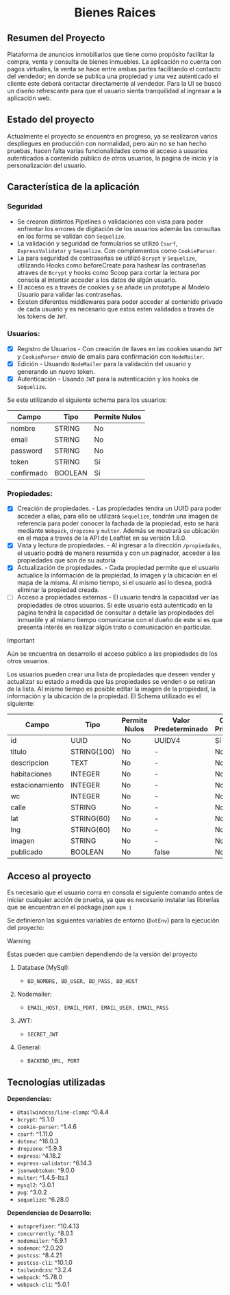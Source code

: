 # <h1 align="center"> Bienes Raices </h1>

## Resumen del Proyecto
Plataforma de anuncios inmobiliarios que tiene como propósito facilitar la compra, venta y consulta de bienes inmuebles. La aplicación no cuenta con pagos virtuales, la venta se hace entre ambas partes facilitando el contacto del vendedor; en donde se publica una propiedad y una vez autenticado el cliente este deberá contactar directamente al vendedor. Para la UI se buscó un diseño refrescante para que el usuario sienta tranquilidad al ingresar a la aplicación web.


## Estado del proyecto
Actualmente el proyecto se encuentra en progreso, ya se realizaron varios despliegues en producción con normalidad, pero aún no se han hecho pruebas, hacen falta varias funcionalidades como el acceso a usuarios autenticados a contenido público de otros usuarios, la pagina de inicio y la personalización del usuario.

## Característica de la aplicación

### Seguridad
* Se crearon distintos Pipelines o validaciones con vista para poder enfrentar los errores de digitación de los usuarios además las consultas en los forms se validan con `Sequelize`.
* La validación y seguridad de formularios se utilizó `Csurf`, `ExpressValidator` y `Sequelize`. Con complementos como `CookieParser`.
* La para seguridad de contraseñas se utilizó `Bcrypt` y `Sequelize`, utilizando Hooks como beforeCreate para hashear las contraseñas atraves de `Bcrypt` y hooks como Scoop para cortar la lectura por consola al intentar acceder a los datos de algún usuario.
* El acceso es a través de cookies y se añade un prototype al Modelo Usuario para validar las contraseñas.
* Existen diferentes middlewares para poder acceder al contenido privado de cada usuario y es necesario que estos esten validados a través de los tokens de `JWT`.

### Usuarios:
- [x] Registro de Usuarios
      - Con creación de llaves en las cookies usando `JWT` y `CookieParser` envío de emails para confirmación con `NodeMailer`.
- [x] Edición
      - Usuando `NodeMailer` para la validación del usuario y generando un nuevo token.
- [x] Autenticación
      - Usando `JWT` para la autenticación y los hooks de `Sequelize`.

Se esta utilizando el siguiente schema para los usuarios:

| Campo       | Tipo         | Permite Nulos |
|-------------|--------------|---------------|
| nombre      | STRING       | No            |
| email       | STRING       | No            |
| password    | STRING       | No            |
| token       | STRING       | Sí            |
| confirmado  | BOOLEAN      | Sí            |

### Propiedades:
- [x] Creación de propiedades.
      - Las propiedades tendra un UUID para poder acceder a ellas, para ello se utilizará `Sequelize`, tendrán una imagen de referencia para poder conocer la fachada de la propiedad, esto se hará mediante `Webpack`, `dropzone` y `multer`. Además se mostrará su ubicación en el mapa a través de la API de Leaftlet en su versión 1.8.0.
- [x] Vista y lectura de propiedades.
      - Al ingresar a la dirección `/propiedades`, el usuario podrá de manera resumida y con un paginador, acceder a las propiedades que son de su autoría
- [x] Actualización de propiedades.
      - Cada propiedad permite que el usuario actualice la información de la propiedad, la imagen y la ubicación en el mapa de la misma. Al mismo tiempo, si el usuario así lo desea, podrá eliminar la propiedad creada.
- [ ] Acceso a propiedades externas
      - El usuario tendrá la capacidad ver las propiedades de otros usuarios. Si este usuario está autenticado en la página tendrá la capacidad de consultar a detalle las propiedades del inmueble y al mismo tiempo comunicarse con el dueño de este si es que presenta interés en realizar algún trato o comunicación en particular.

> [!IMPORTANT]
> Aún se encuentra en desarrollo el acceso público a las propiedades de los otros usuarios.

Los usuarios pueden crear una lista de propiedades que deseen vender y actualizar su estado a medida que las propiedades se venden o se retiran de la lista. Al mismo tiempo es posible editar la imagen de la propiedad, la información y la ubicación de la propiedad. El Schema utilizado es el siguiente:
  
| Campo          | Tipo         | Permite Nulos | Valor Predeterminado | Clave Primaria |
|----------------|--------------|---------------|-----------------------|----------------|
| id             | UUID         | No            | UUIDV4                | Sí             |
| titulo         | STRING(100)  | No            | -                     | No             |
| descripcion    | TEXT         | No            | -                     | No             |
| habitaciones   | INTEGER      | No            | -                     | No             |
| estacionamiento | INTEGER      | No            | -                     | No             |
| wc             | INTEGER      | No            | -                     | No             |
| calle          | STRING       | No            | -                     | No             |
| lat            | STRING(60)   | No            | -                     | No             |
| lng            | STRING(60)   | No            | -                     | No             |
| imagen         | STRING       | No            | -                     | No             |
| publicado      | BOOLEAN      | No            | false                 | No             |

## <h2 id="acceso-al-proyecto"> Acceso al proyecto </h2>
Es necesario que el usuario corra en consola el siguiente comando antes de iniciar cualquier acción de prueba, ya que es necesario instalar las librerías que se encuentran en el package.json
`npm i`

Se definieron las siguientes variables de entorno (`DotEnv`) para la ejecución del proyecto: 

> [!WARNING]
> Estas pueden que cambien dependiendo de la versión del proyecto

1.  Database (MySql):
    - `BD_NOMBRE, BD_USER, BD_PASS, BD_HOST`

2.  Nodemailer:
    - `EMAIL_HOST, EMAIL_PORT, EMAIL_USER, EMAIL_PASS`

3.  JWT:
    - `SECRET_JWT`

4.  General:
    - `BACKEND_URL, PORT`

## Tecnologías utilizadas
**Dependencias:**

- `@tailwindcss/line-clamp`: ^0.4.4
- `bcrypt`: ^5.1.0
- `cookie-parser`: ^1.4.6
- `csurf`: ^1.11.0
- `dotenv`: ^16.0.3
- `dropzone`: ^5.9.3
- `express`: ^4.18.2
- `express-validator`: ^6.14.3
- `jsonwebtoken`: ^9.0.0
- `multer`: ^1.4.5-lts.1
- `mysql2`: ^3.0.1
- `pug`: ^3.0.2
- `sequelize`: ^6.28.0

**Dependencias de Desarrollo:**

- `autoprefixer`: ^10.4.13
- `concurrently`: ^8.0.1
- `nodemailer`: ^6.9.1
- `nodemon`: ^2.0.20
- `postcss`: ^8.4.21
- `postcss-cli`: ^10.1.0
- `tailwindcss`: ^3.2.4
- `webpack`: ^5.78.0
- `webpack-cli`: ^5.0.1


